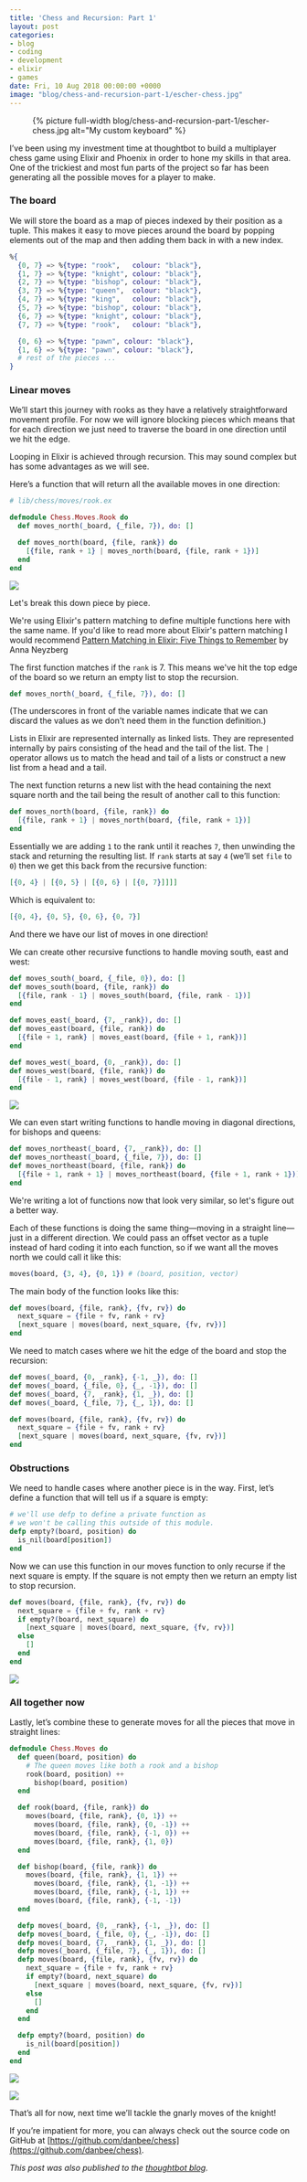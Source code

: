 ```yaml
---
title: 'Chess and Recursion: Part 1'
layout: post
categories:
- blog
- coding
- development
- elixir
- games
date: Fri, 10 Aug 2018 00:00:00 +0000
image: "blog/chess-and-recursion-part-1/escher-chess.jpg"
---
```


<style>
  .chessboard-image {
    box-shadow: none;
    padding: 0;
    margin: 0;
    max-width: 400px;
  }
</style>

<figure>
  {% picture full-width blog/chess-and-recursion-part-1/escher-chess.jpg
     alt="My custom keyboard" %}
</figure>

I’ve been using my investment time at thoughtbot to build a multiplayer chess
game using Elixir and Phoenix in order to hone my skills in that area. One of
the trickiest and most fun parts of the project so far has been generating all
the possible moves for a player to make.

<!-- more -->

### The board

We will store the board as a map of pieces indexed by their position as a tuple.
This makes it easy to move pieces around the board by popping elements out of
the map and then adding them back in with a new index.

```elixir
%{
  {0, 7} => %{type: "rook",   colour: "black"},
  {1, 7} => %{type: "knight", colour: "black"},
  {2, 7} => %{type: "bishop", colour: "black"},
  {3, 7} => %{type: "queen",  colour: "black"},
  {4, 7} => %{type: "king",   colour: "black"},
  {5, 7} => %{type: "bishop", colour: "black"},
  {6, 7} => %{type: "knight", colour: "black"},
  {7, 7} => %{type: "rook",   colour: "black"},

  {0, 6} => %{type: "pawn", colour: "black"},
  {1, 6} => %{type: "pawn", colour: "black"},
  # rest of the pieces ...
}
```

### Linear moves

We’ll start this journey with rooks as they have a relatively straightforward
movement profile. For now we will ignore blocking pieces which means that for
each direction we just need to traverse the board in one direction until we hit
the edge.

Looping in Elixir is achieved through recursion. This may sound complex but has
some advantages as we will see.

Here’s a function that will return all the available moves in one direction:

```elixir
# lib/chess/moves/rook.ex

defmodule Chess.Moves.Rook do
  def moves_north(_board, {_file, 7}), do: []

  def moves_north(board, {file, rank}) do
    [{file, rank + 1} | moves_north(board, {file, rank + 1})]
  end
end
```

<p>
<img class="chessboard-image" src="https://images.thoughtbot.com/blog-vellum-image-uploads/bLlwSAAfRmyxCoKFKaOh_move-north.png">
</p>

Let's break this down piece by piece.

We're using Elixir's pattern matching to define multiple functions here with the
same name. If you'd like to read more about Elixir's pattern matching I would
recommend [Pattern Matching in Elixir: Five Things to
Remember](https://blog.carbonfive.com/2017/10/19/pattern-matching-in-elixir-five-things-to-remember/)
by Anna Neyzberg

The first function matches if the `rank` is 7. This means we've hit the top edge
of the board so we return an empty list to stop the recursion.

```elixir
def moves_north(_board, {_file, 7}), do: []
```

(The underscores in front of the variable names indicate that we can discard the
values as we don't need them in the function definition.)

Lists in Elixir are represented internally as linked lists. They are represented
internally by pairs consisting of the head and the tail of the list. The `|`
operator allows us to match the head and tail of a lists or construct a new list
from a head and a tail.

The next function returns a new list with the head containing the next square
north and the tail being the result of another call to this function:

```elixir
def moves_north(board, {file, rank}) do
  [{file, rank + 1} | moves_north(board, {file, rank + 1})]
end
```

Essentially we are adding `1` to the rank until it reaches `7`, then unwinding
the stack and returning the resulting list. If `rank` starts at say `4` (we’ll
set `file` to `0`) then we get this back from the recursive function:

```elixir
[{0, 4} | [{0, 5} | [{0, 6} | [{0, 7}]]]]
```

Which is equivalent to:

```elixir
[{0, 4}, {0, 5}, {0, 6}, {0, 7}]
```

And there we have our list of moves in one direction!

We can create other recursive functions to handle moving south, east and west:

```elixir
def moves_south(_board, {_file, 0}), do: []
def moves_south(board, {file, rank}) do
  [{file, rank - 1} | moves_south(board, {file, rank - 1})]
end

def moves_east(_board, {7, _rank}), do: []
def moves_east(board, {file, rank}) do
  [{file + 1, rank} | moves_east(board, {file + 1, rank})]
end

def moves_west(_board, {0, _rank}), do: []
def moves_west(board, {file, rank}) do
  [{file - 1, rank} | moves_west(board, {file - 1, rank})]
end
```

<p>
<img class="chessboard-image" src="https://images.thoughtbot.com/blog-vellum-image-uploads/5roVrC3mTGSFrZCb2jCQ_rook.png">
</p>

We can even start writing functions to handle moving in diagonal directions, for
bishops and queens:

```elixir
def moves_northeast(_board, {7, _rank}), do: []
def moves_northeast(_board, {_file, 7}), do: []
def moves_northeast(board, {file, rank}) do
  [{file + 1, rank + 1} | moves_northeast(board, {file + 1, rank + 1})]
end
```

We're writing a lot of functions now that look very similar, so let's figure out
a better way.

Each of these functions is doing the same thing—moving in a straight line—just
in a different direction. We could pass an offset vector as a tuple instead of
hard coding it into each function, so if we want all the moves north we could
call it like this:

```elixir
moves(board, {3, 4}, {0, 1}) # (board, position, vector)
```

The main body of the function looks like this:

```elixir
def moves(board, {file, rank}, {fv, rv}) do
  next_square = {file + fv, rank + rv}
  [next_square | moves(board, next_square, {fv, rv})]
end
```

We need to match cases where we hit the edge of the board and stop the
recursion:

```elixir
def moves(_board, {0, _rank}, {-1, _}), do: []
def moves(_board, {_file, 0}, {_, -1}), do: []
def moves(_board, {7, _rank}, {1, _}), do: []
def moves(_board, {_file, 7}, {_, 1}), do: []

def moves(board, {file, rank}, {fv, rv}) do
  next_square = {file + fv, rank + rv}
  [next_square | moves(board, next_square, {fv, rv})]
end
```

### Obstructions

We need to handle cases where another piece is in the way. First, let’s define
a function that will tell us if a square is empty:

```elixir
# we'll use defp to define a private function as
# we won't be calling this outside of this module.
defp empty?(board, position) do
  is_nil(board[position])
end
```

Now we can use this function in our moves function to only recurse if the next
square is empty. If the square is not empty then we return an empty list to stop
recursion.

```elixir
def moves(board, {file, rank}, {fv, rv}) do
  next_square = {file + fv, rank + rv}
  if empty?(board, next_square) do
    [next_square | moves(board, next_square, {fv, rv})]
  else
    []
  end
end
```

<p>
<img class="chessboard-image" src="https://images.thoughtbot.com/blog-vellum-image-uploads/4RoPC5nSQeG34c6a1QJd_rook-blocked.png">
</p>

### All together now

Lastly, let’s combine these to generate moves for all the pieces that move in
straight lines:

```elixir
defmodule Chess.Moves do
  def queen(board, position) do
    # The queen moves like both a rook and a bishop
    rook(board, position) ++
      bishop(board, position)
  end

  def rook(board, {file, rank}) do
    moves(board, {file, rank}, {0, 1}) ++
      moves(board, {file, rank}, {0, -1}) ++
      moves(board, {file, rank}, {-1, 0}) ++
      moves(board, {file, rank}, {1, 0})
  end

  def bishop(board, {file, rank}) do
    moves(board, {file, rank}, {1, 1}) ++
      moves(board, {file, rank}, {1, -1}) ++
      moves(board, {file, rank}, {-1, 1}) ++
      moves(board, {file, rank}, {-1, -1})
  end

  defp moves(_board, {0, _rank}, {-1, _}), do: []
  defp moves(_board, {_file, 0}, {_, -1}), do: []
  defp moves(_board, {7, _rank}, {1, _}), do: []
  defp moves(_board, {_file, 7}, {_, 1}), do: []
  defp moves(board, {file, rank}, {fv, rv}) do
    next_square = {file + fv, rank + rv}
    if empty?(board, next_square) do
      [next_square | moves(board, next_square, {fv, rv})]
    else
      []
    end
  end

  defp empty?(board, position) do
    is_nil(board[position])
  end
end
```

<p>
<img class="chessboard-image" src="https://images.thoughtbot.com/blog-vellum-image-uploads/g8DrJMdfRbuV8LTS6ONZ_bishop.png">
</p>
<p>
<img class="chessboard-image" src="https://images.thoughtbot.com/blog-vellum-image-uploads/pDNhf5EmRe2Q8TOlrS21_queen.png">
</p>

That’s all for now, next time we’ll tackle the gnarly moves of the knight!

If you’re impatient for more, you can always check out the source code on GitHub
at [https://github.com/danbee/chess](https://github.com/danbee/chess).

*This post was also published to the [thoughtbot
blog](https://robots.thoughtbot.com/chess-and-recursion-part-1).*



